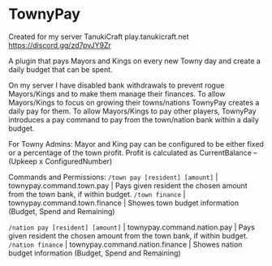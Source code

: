 # TownyPay

Created for my server TanukiCraft
play.tanukicraft.net
https://discord.gg/zd7pvJY9Zr

A plugin that pays Mayors and Kings on every new Towny day and create a daily budget that can be spent.

On my server I have disabled bank withdrawals to prevent rogue Mayors/Kings and to make them manage their finances. To allow Mayors/Kings to focus on growing their towns/nations TownyPay creates a daily pay for them.
To allow Mayors/Kings to pay other players, TownyPay introduces a pay command to pay from the town/nation bank within a daily budget.

For Towny Admins:
Mayor and King pay can be configured to be either fixed or a percentage of the town profit.
Profit is calculated as CurrentBalance – (Upkeep x ConfiguredNumber)

Commands and Permissions:
`/town pay [resident] [amount]` | townypay.command.town.pay | Pays given resident the chosen amount from the town bank, if within budget.
`/town finance` | townypay.command.town.finance | Showes town budget information (Budget, Spend and Remaining)

`/nation pay [resident] [amount]` | townypay.command.nation.pay | Pays given resident the chosen amount from the town bank, if within budget.
`/nation finance` | townypay.command.nation.finance | Showes nation budget information (Budget, Spend and Remaining)


